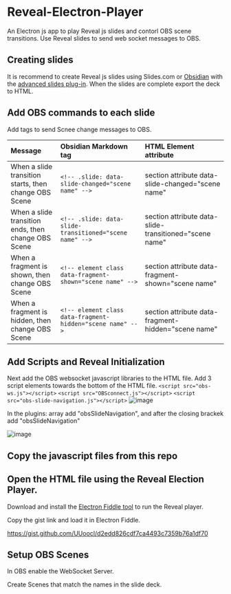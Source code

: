 # Reveal-Electron-Player

An Electron js app to play Reveal js slides and contorl OBS scene transitions.  Use Reveal slides to send web socket messages to OBS.   


## Creating slides

It is recommend to create Reveal js slides using Slides.com or [Obsidian](https://obsidian.md/) with the [advanced slides plug-in](https://github.com/MSzturc/obsidian-advanced-slides).
When the slides are complete export the deck to HTML.

## Add OBS commands to each slide

Add tags to send Scnee change messages to OBS.  

|Message      |Obsidian Markdown tag      |HTML Element attribute
|:-----|:-----|:-----
|When a slide transition starts, then change OBS Scene       | `<!-- .slide: data-slide-changed="scene name" -->`     | section attribute data-slide-changed="scene name" 
|When a slide transition ends, then change OBS Scene | `<!-- .slide: data-slide-transitioned="scene name" -->`| section attribute data-slide-transitioned="scene name"
|When a fragment is shown, then change OBS Scene | `<!-- element class data-fragment-shown="scene name" -->`| section attribute data-fragment-shown="scene name"
|When a fragment is hidden, then change OBS Scene | `<!-- element class data-fragment-hidden="scene name" -->`| section attribute data-fragment-hidden="scene name"

## Add Scripts and Reveal Initialization

  Next add the OBS websocket javascript libraries to the HTML file. 
  Add 3 script elements towards the bottom of the HTML file. 
    `<script src="obs-ws.js"></script>`
    `<script src="OBSconnect.js"></script>`
    `<script src="obs-slide-navigation.js"></script>`
![image](https://github.com/UUoocl/Reveal-Electron-Player/assets/99063397/75ba7315-9dac-414e-bb15-ed69954488c7)


In the plugins: array add "obsSlideNavigation", and after the closing brackek add "obsSlideNavigation"

![image](https://github.com/UUoocl/Reveal-Electron-Player/assets/99063397/171d7c6c-0d8e-4a46-a950-d56a95ec9d00)

## Copy the javascript files from this repo

## Open the HTML file using the Reveal Election Player. 
Download and install the [Electron Fiddle tool](https://www.electronjs.org/fiddle) to run the Reveal player. 

Copy the gist link and load it in Electron Fiddle.

https://gist.github.com/UUoocl/d2edd826cdf7ca4493c7359b76a1df70

## Setup OBS Scenes
In OBS enable the WebSocket Server. 

Create Scenes that match the names in the slide deck. 




